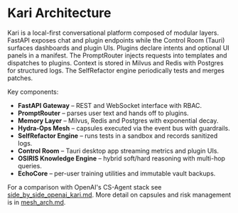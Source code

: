 # Kari Architecture

Kari is a local-first conversational platform composed of modular layers. FastAPI exposes chat and plugin endpoints while the Control Room (Tauri) surfaces dashboards and plugin UIs. Plugins declare intents and optional UI panels in a manifest. The PromptRouter injects requests into templates and dispatches to plugins. Context is stored in Milvus and Redis with Postgres for structured logs. The SelfRefactor engine periodically tests and merges patches.

Key components:

- **FastAPI Gateway** – REST and WebSocket interface with RBAC.
- **PromptRouter** – parses user text and hands off to plugins.
- **Memory Layer** – Milvus, Redis and Postgres with exponential decay.
- **Hydra-Ops Mesh** – capsules executed via the event bus with guardrails.
- **SelfRefactor Engine** – runs tests in a sandbox and records sanitized logs.
- **Control Room** – Tauri desktop app streaming metrics and plugin UIs.
- **OSIRIS Knowledge Engine** – hybrid soft/hard reasoning with multi-hop queries.
- **EchoCore** – per-user training utilities and immutable vault backups.

For a comparison with OpenAI's CS-Agent stack see [side_by_side_openai_kari.md](side_by_side_openai_kari.md). More detail on capsules and risk management is in [mesh_arch.md](mesh_arch.md).
